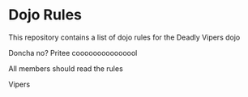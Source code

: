 Dojo Rules
==========

This repository contains a list of dojo rules for the Deadly Vipers dojo

Doncha no?  Pritee cooooooooooooool

All members should read the rules


<a link="https://github.com/deadlyvipers">Vipers</a>


